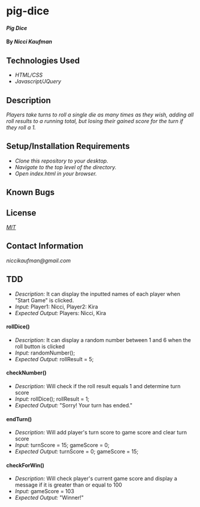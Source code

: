 # pig-dice

#### _Pig Dice_

#### By _**Nicci Kaufman**_

## Technologies Used

* _HTML/CSS_
* _Javascript/JQuery_

## Description

_Players take turns to roll a single die as many times as they wish, adding all roll results to a running total, but losing their gained score for the turn if they roll a 1._

## Setup/Installation Requirements

* _Clone this repository to your desktop._
* _Navigate to the top level of the directory._
* _Open index.html in your browser._


## Known Bugs

## License

_[MIT](https://en.wikipedia.org/wiki/MIT_License)_

## Contact Information

_niccikaufman@gmail.com_

## TDD
- _Description:_ It can display the inputted names of each player when "Start Game" is clicked.
- _Input:_ Player1: Nicci, Player2: Kira
- _Expected Output:_ Players: Nicci, Kira

#### rollDice()
- _Description:_ It can display a random number between 1 and 6 when the roll button is clicked
- _Input:_ randomNumber();
- _Expected Output:_ rollResult = 5;

#### checkNumber()
- _Description:_ Will check if the roll result equals 1 and determine turn score
- _Input:_ rollDice(); rollResult = 1; 
- _Expected Output:_ "Sorry! Your turn has ended."

#### endTurn()
- _Description:_ Will add player's turn score to game score and clear turn score
- _Input:_ turnScore = 15; gameScore = 0;
- _Expected Output:_ turnScore = 0; gameScore = 15;

#### checkForWin()
- _Description:_ Will check player's current game score and display a message if it is greater than or equal to 100
- _Input:_ gameScore = 103
- _Expected Output:_ "Winner!"
